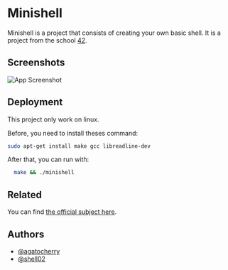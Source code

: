 <!-- This README is create with https://readme.so/ -->


# Minishell

Minishell is a project that consists of creating your own basic shell. It is a project from the school [42](https://42.fr).

## Screenshots

![App Screenshot](https://via.placeholder.com/468x300?text=App+Screenshot+Here)


## Deployment

This project only work on linux.

Before, you need to install theses command:
```bash
sudo apt-get install make gcc libreadline-dev
```

After that, you can run with:
```bash
  make && ./minishell
```


## Related

You can find [the official subject here](https://github.com/matiassingers/awesome-readme).


## Authors

- [@agatocherry](https://www.github.com/agatocherry)
- [@shell02](https://github.com/shell02)
